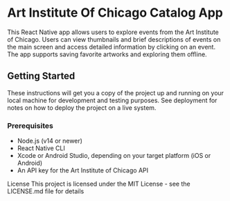 # Art Institute Of Chicago Catalog App

This React Native app allows users to explore events from the Art Institute of Chicago. Users can view thumbnails and brief descriptions of events on the main screen and access detailed information by clicking on an event. The app supports saving favorite artworks and exploring them offline.

## Getting Started

These instructions will get you a copy of the project up and running on your local machine for development and testing purposes. See deployment for notes on how to deploy the project on a live system.

### Prerequisites

- Node.js (v14 or newer)
- React Native CLI
- Xcode or Android Studio, depending on your target platform (iOS or Android)
- An API key for the Art Institute of Chicago API

License
This project is licensed under the MIT License - see the LICENSE.md file for details
